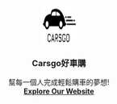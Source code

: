 <p align="center">
  <a href="http://34.80.17.77/">
    <img src="./others/logo_carsgo3.PNG" alt="logo" width="72" height="72">
  </a>
</p>

<h3 align="center">Carsgo好車購</h3>

<p align="center">
  幫每一個人完成輕鬆購車的夢想!
  <br>
  <a href="http://34.80.17.77/"><strong>Explore Our Website</strong></a>
  <br>
</p>
